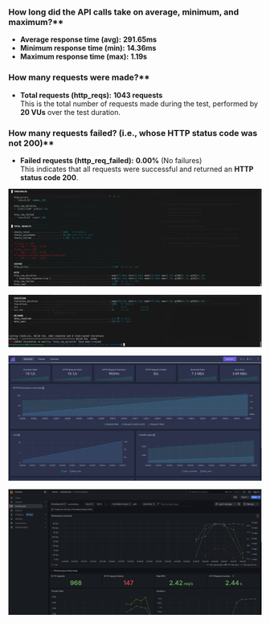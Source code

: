 
### How long did the API calls take on average, minimum, and maximum?**

- **Average response time (avg):** **291.65ms**
- **Minimum response time (min):** **14.36ms**
- **Maximum response time (max):** **1.19s**


###  How many requests were made?**

- **Total requests (http_reqs):** **1043 requests**  
  This is the total number of requests made during the test, performed by **20 VUs** over the test duration.


###  How many requests failed? (i.e., whose HTTP status code was not 200)**

- **Failed requests (http_req_failed):** **0.00%** (No failures)  
  This indicates that all requests were successful and returned an **HTTP status code 200**.


![alt text](image.png)

![alt text](image-1.png)

![alt text](image-2.png)

![alt text](image-3.png)